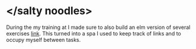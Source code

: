 # </salty noodles>

During the my training at </salt> I made sure to also build an elm version of several exercises [link](https://salty-noodles.herokuapp.com/). This turned into a spa I used to keep track of links and to occupy myself between tasks.